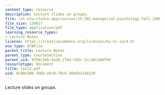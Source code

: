 ```yaml
---
content_type: resource
description: Lecture slides on groups.
file: /ol-ocw-studio-app/courses/15-301-managerial-psychology-fall-2006/9c80e306f66be6c070cb30e5b12ab229_lec12.pdf
file_size: 134817
file_type: application/pdf
learning_resource_types:
- Lecture Notes
license: https://creativecommons.org/licenses/by-nc-sa/4.0/
ocw_type: OCWFile
parent_title: Lecture Notes
parent_type: CourseSection
parent_uid: 9758c3eb-de20-276d-7d3c-5cc30c580f9d
resourcetype: Document
title: lec12.pdf
uid: 9c80e306-f66b-e6c0-70cb-30e5b12ab229
---
```

Lecture slides on groups.